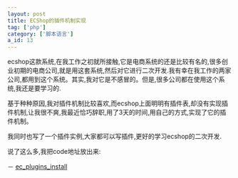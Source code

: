 ```yaml
---
layout: post
title: ECShop的插件机制实现
tag: ['php']
category: ['脚本语言']
a_id: 13
---
```


ecshop这款系统,在我工作之初就所接触,它是电商系统的还是比较有名的,很多创业初期的电商公司,就是用这套系统,然后对它进行二次开发.我有幸在我工作的两家公司,都用到这个系统。其实,我对它是不感冒的。但是,很多公司都在使用这个系统,我还是要学习的.

基于种种原因,我对插件机制比较喜欢,而ecshop上面明明有插件表,却没有实现插件机制,让我很不爽,我最近恰巧辞职,用了3天的时间,用自己的方式,实现了它的插件机制。

我同时也写了一个插件实例,大家都可以写插件,更好的学习ecshop的二次开发.

说了这么多,我把code地址放出来:

－ [ec_plugins_install](https://github.com/midoks/midoks/tree/master/ec_plugins_install)